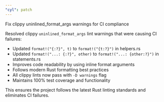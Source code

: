 ```yaml
---
"cyl": patch
---
```


Fix clippy uninlined_format_args warnings for CI compliance

Resolved clippy `uninlined_format_args` lint warnings that were causing CI failures:
- Updated `format!("{:?}", t)` to `format!("{t:?}")` in helpers.rs
- Updated `format!("...: {:?}", other)` to `format!("...: {other:?}")` in statements.rs
- Improves code readability by using inline format arguments
- Follows modern Rust formatting best practices
- All clippy lints now pass with `-D warnings` flag
- Maintains 100% test coverage and functionality

This ensures the project follows the latest Rust linting standards and eliminates CI failures.

